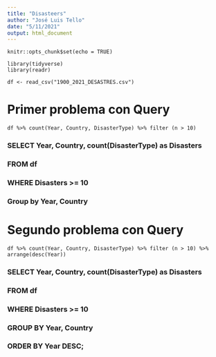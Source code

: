 ```yaml
---
title: "Disasteers"
author: "José Luis Tello"
date: "5/11/2021"
output: html_document
---
```


```{r setup, include=FALSE}
knitr::opts_chunk$set(echo = TRUE)
```


```{r cars}
library(tidyverse)
library(readr)

df <- read_csv("1900_2021_DESASTRES.csv")
```

# Primer problema con Query

```{r}
df %>% count(Year, Country, DisasterType) %>% filter (n > 10)
```


### SELECT Year, Country, count(DisasterType) as Disasters 
### FROM df
### WHERE Disasters >= 10
### Group by Year, Country



# Segundo problema con Query


```{r}
df %>% count(Year, Country, DisasterType) %>% filter (n > 10) %>% arrange(desc(Year))
```


### SELECT Year, Country, count(DisasterType) as Disasters 
### FROM df
### WHERE Disasters >= 10
### GROUP BY Year, Country
### ORDER BY Year DESC;

